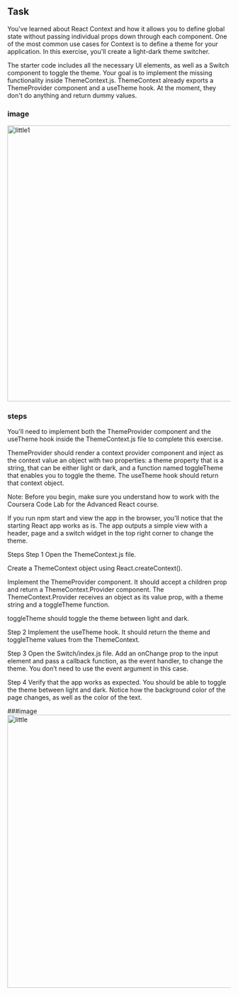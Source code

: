 ## Task
You've learned about React Context and how it allows you to define global state without passing individual props down through each component. One of the most common use cases for Context is to define a theme for your application. In this exercise, you'll create a light-dark theme switcher.

The starter code includes all the necessary UI elements, as well as a Switch component to toggle the theme. Your goal is to implement the missing functionality inside ThemeContext.js. ThemeContext already exports a ThemeProvider component and a useTheme hook. At the moment, they don't do anything and return dummy values.

### image

<img width="622" alt="little1" src="https://user-images.githubusercontent.com/98294205/216720703-cfedcd56-6827-43f5-8a08-3a8e862e4f88.png">



### steps
You'll need to implement both the ThemeProvider component and the useTheme hook inside the ThemeContext.js file to complete this exercise.

ThemeProvider should render a context provider component and inject as the context value an object with two properties: a theme property that is a string, that can be either light or dark, and a function named toggleTheme that enables you to toggle the theme. The useTheme hook should return that context object.

Note: Before you begin, make sure you understand how to work with the Coursera Code Lab for the Advanced React course.

If you run npm start and view the app in the browser, you'll notice that the starting React app works as is. The app outputs a simple view with a header, page and a switch widget in the top right corner to change the theme.

Steps
Step 1
Open the ThemeContext.js file.

Create a ThemeContext object using React.createContext().

Implement the ThemeProvider component. It should accept a children prop and return a ThemeContext.Provider component. The ThemeContext.Provider receives an object as its value prop, with a theme string and a toggleTheme function.

toggleTheme should toggle the theme between light and dark.

Step 2
Implement the useTheme hook. It should return the theme and toggleTheme values from the ThemeContext.

Step 3
Open the Switch/index.js file. Add an onChange prop to the input element and pass a callback function, as the event handler, to change the theme. You don’t need to use the event argument in this case.

Step 4
Verify that the app works as expected. You should be able to toggle the theme between light and dark. Notice how the background color of the page changes, as well as the color of the text.

###image
<img width="615" alt="little" src="https://user-images.githubusercontent.com/98294205/216720738-e737fa23-dec2-4a83-a9f2-b24a14558a6b.png">






